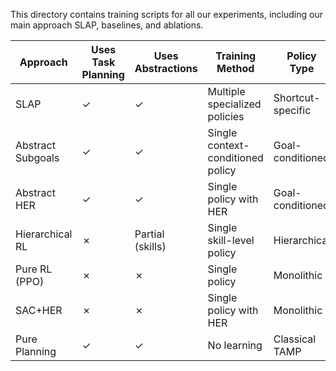 This directory contains training scripts for all our experiments, including our main approach SLAP, baselines, and ablations.

| Approach | Uses Task Planning | Uses Abstractions | Training Method | Policy Type |
|----------|-------------------|-------------------|-----------------|-------------|
| SLAP | ✓ | ✓ | Multiple specialized policies | Shortcut-specific |
| Abstract Subgoals | ✓ | ✓ | Single context-conditioned policy | Goal-conditioned |
| Abstract HER | ✓ | ✓ | Single policy with HER | Goal-conditioned |
| Hierarchical RL | ✗ | Partial (skills) | Single skill-level policy | Hierarchical |
| Pure RL (PPO) | ✗ | ✗ | Single policy | Monolithic |
| SAC+HER | ✗ | ✗ | Single policy with HER | Monolithic |
| Pure Planning | ✓ | ✓ | No learning | Classical TAMP |